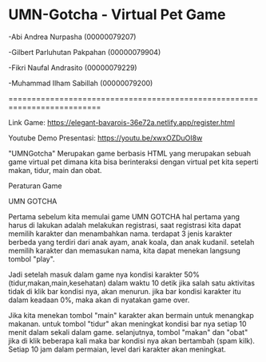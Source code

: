# UMN-Gotcha - Virtual Pet Game

-Abi Andrea Nurpasha (00000079207)

-Gilbert Parluhutan Pakpahan (00000079904)

-Fikri Naufal Andrasito (00000079229)

-Muhammad Ilham Sabillah (00000079200) 

==========================================================================

Link Game: https://elegant-bavarois-36e72a.netlify.app/register.html

Youtube Demo Presentasi: https://youtu.be/xwxOZDuOI8w

"UMNGotcha" Merupakan game berbasis HTML yang merupakan sebuah game virtual pet dimana kita bisa berinteraksi dengan virtual pet kita
seperti makan, tidur, main dan obat. 

Peraturan Game

UMN GOTCHA 

 Pertama sebelum kita memulai game UMN GOTCHA hal pertama yang harus di lakukan adalah melakukan registrasi, saat registrasi kita dapat memilih karakter dan menambahkan nama. 
terdapat 3 jenis karakter berbeda yang terdiri dari anak ayam, anak koala, dan anak kudanil. setelah memilih karakter dan memasukan nama, kita dapat menekan langsung tombol "play". 

 Jadi setelah masuk dalam game nya kondisi karakter 50% (tidur,makan,main,kesehatan) dalam waktu 10 detik jika salah satu aktivitas tidak di klik bar kondisi nya, akan menurun. 
jika bar kondisi karakter itu dalam keadaan 0%, maka akan di nyatakan game over. 

  Jika kita menekan tombol "main" karakter akan bermain untuk menangkap makanan. untuk tombol "tidur" akan meningkat kondisi bar nya setiap 10 menit dalam sekali dalam game. 
selanjutnya, tombol "makan" dan "obat" jika di klik beberapa kali maka bar kondisi nya akan bertambah (spam kilk). Setiap 10 jam dalam permaian, level dari karakter akan meningkat.
